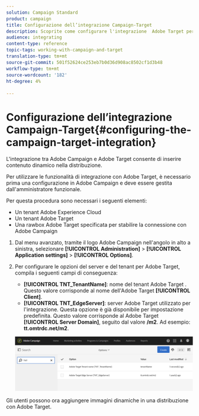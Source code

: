 ```yaml
---
solution: Campaign Standard
product: campaign
title: Configurazione dell’integrazione Campaign-Target
description: Scoprite come configurare l'integrazione  Adobe Target per iniziare a utilizzare il contenuto dinamico in  Adobe Campaign.
audience: integrating
content-type: reference
topic-tags: working-with-campaign-and-target
translation-type: tm+mt
source-git-commit: 501f52624ce253eb7b0d36d908ac8502cf1d3b48
workflow-type: tm+mt
source-wordcount: '182'
ht-degree: 4%

---
```



# Configurazione dell’integrazione Campaign-Target{#configuring-the-campaign-target-integration}

L&#39;integrazione tra  Adobe Campaign e  Adobe Target consente di inserire contenuto dinamico nella distribuzione.

Per utilizzare le funzionalità di integrazione con  Adobe Target, è necessario  prima una configurazione in Adobe Campaign e deve essere gestita dall&#39;amministratore funzionale.

Per questa procedura sono necessari i seguenti elementi:

* Un tenant Adobe Experience Cloud
* Un tenant Adobe Target 
* Una rawbox Adobe Target  specificata per stabilire la connessione con  Adobe Campaign

1. Dal menu avanzato, tramite il logo Adobe Campaign  nell&#39;angolo in alto a sinistra, selezionare **[!UICONTROL Administration]** > **[!UICONTROL Application settings]** > **[!UICONTROL Options]**.
1. Per configurare le opzioni del server e del tenant per  Adobe Target, compila i seguenti campi di conseguenza:

   * **[!UICONTROL TNT_TenantName]**: nome del tenant Adobe Target . Questo valore corrisponde al nome dell&#39;Adobe Target  **[!UICONTROL Client]**.
   * **[!UICONTROL TNT_EdgeServer]**:  server Adobe Target utilizzato per l&#39;integrazione. Questa opzione è già disponibile per impostazione predefinita. Questo valore corrisponde al  Adobe Target **[!UICONTROL Server Domain]**, seguito dal valore **/m2**. Ad esempio: **tt.omtrdc.net/m2**.

   ![](assets/tar_options.png)

Gli utenti possono ora aggiungere immagini dinamiche in una distribuzione con  Adobe Target.
